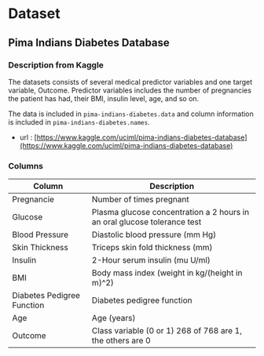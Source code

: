 # Dataset

## Pima Indians Diabetes Database

### Description from Kaggle

The datasets consists of several medical predictor variables and one target variable, Outcome. Predictor variables includes the number of pregnancies the patient has had, their BMI, insulin level, age, and so on.

The data is included in `pima-indians-diabetes.data` and column information is included in `pima-indians-diabetes.names`.

- url : [https://www.kaggle.com/uciml/pima-indians-diabetes-database](https://www.kaggle.com/uciml/pima-indians-diabetes-database)

### Columns

| Column | Description |
| --- | --- |
| Pregnancie | Number of times pregnant |
| Glucose | Plasma glucose concentration a 2 hours in an oral glucose tolerance test |
| Blood Pressure | Diastolic blood pressure (mm Hg) |
| Skin Thickness | Triceps skin fold thickness (mm) |
| Insulin | 2-Hour serum insulin (mu U/ml) |
| BMI | Body mass index (weight in kg/(height in m)^2) |
| Diabetes Pedigree Function | Diabetes pedigree function |
| Age | Age (years) |
| Outcome | Class variable (0 or 1) 268 of 768 are 1, the others are 0 |
